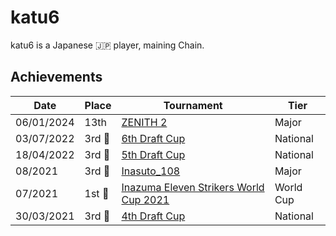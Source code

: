 # katu6

katu6 is a Japanese :jp: player, maining Chain.

## Achievements

| Date | Place | Tournament | Tier |
| - | - | - | - |
| 06/01/2024 | 13th | [ZENITH 2](../../tournaments/misc/zenith2.md) | Major |
| 03/07/2022 | 3rd :3rd_place_medal: | [6th Draft Cup](../../tournaments/jpdraft/jpdraft6.md) | National |
| 18/04/2022 | 3rd :3rd_place_medal: | [5th Draft Cup](../../tournaments/jpdraft/jpdraft5.md) | National |
| 08/2021 |3rd :3rd_place_medal: | [Inasuto_108](../../tournaments/misc/108.md) | Major |
| 07/2021 |1st :1st_place_medal: | [Inazuma Eleven Strikers World Cup 2021](../../tournaments/worldcup21.md) | World Cup |
| 30/03/2021 | 3rd :3rd_place_medal: | [4th Draft Cup](../../tournaments/jpdraft/jpdraft4.md) | National |
